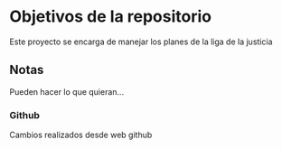 # Objetivos de la repositorio

Este proyecto se encarga de manejar los planes de la liga de la justicia


## Notas
Pueden hacer lo que quieran...

### Github

Cambios realizados desde web github
